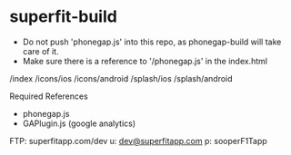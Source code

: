 superfit-build
==============

 - Do not push 'phonegap.js' into this repo, as phonegap-build will take care of it.
 - Make sure there is a reference to '/phonegap.js' in the index.html

 /index
 /icons/ios
 /icons/android
 /splash/ios
 /splash/android

 Required References
  - phonegap.js
  - GAPlugin.js (google analytics)

FTP:
superfitapp.com/dev
u: dev@superfitapp.com
p: sooperF1Tapp

